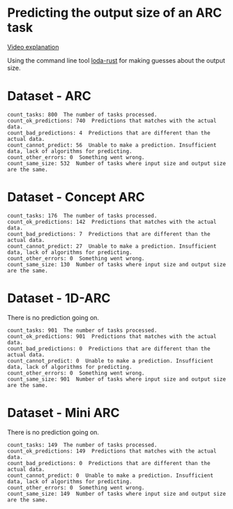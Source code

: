 # Predicting the output size of an ARC task

[Video explanation](https://youtu.be/u-A8IpVhMns)

Using the command line tool [loda-rust](https://github.com/loda-lang/loda-rust) for making guesses about the output size.


# Dataset - ARC

```
count_tasks: 800  The number of tasks processed.
count_ok_predictions: 740  Predictions that matches with the actual data.
count_bad_predictions: 4  Predictions that are different than the actual data.
count_cannot_predict: 56  Unable to make a prediction. Insufficient data, lack of algorithms for predicting.
count_other_errors: 0  Something went wrong.
count_same_size: 532  Number of tasks where input size and output size are the same.
```

# Dataset - Concept ARC

```
count_tasks: 176  The number of tasks processed.
count_ok_predictions: 142  Predictions that matches with the actual data.
count_bad_predictions: 7  Predictions that are different than the actual data.
count_cannot_predict: 27  Unable to make a prediction. Insufficient data, lack of algorithms for predicting.
count_other_errors: 0  Something went wrong.
count_same_size: 130  Number of tasks where input size and output size are the same.
```

# Dataset - 1D-ARC

There is no prediction going on.

```
count_tasks: 901  The number of tasks processed.
count_ok_predictions: 901  Predictions that matches with the actual data.
count_bad_predictions: 0  Predictions that are different than the actual data.
count_cannot_predict: 0  Unable to make a prediction. Insufficient data, lack of algorithms for predicting.
count_other_errors: 0  Something went wrong.
count_same_size: 901  Number of tasks where input size and output size are the same.
```


# Dataset - Mini ARC

There is no prediction going on.

```
count_tasks: 149  The number of tasks processed.
count_ok_predictions: 149  Predictions that matches with the actual data.
count_bad_predictions: 0  Predictions that are different than the actual data.
count_cannot_predict: 0  Unable to make a prediction. Insufficient data, lack of algorithms for predicting.
count_other_errors: 0  Something went wrong.
count_same_size: 149  Number of tasks where input size and output size are the same.
```

